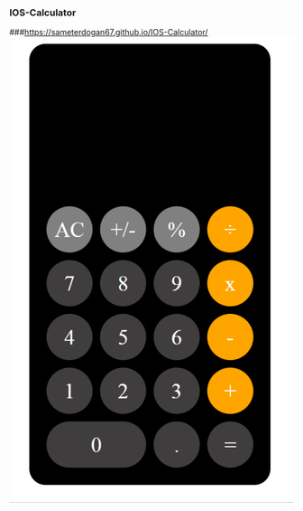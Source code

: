 ### IOS-Calculator

###https://sameterdogan67.github.io/IOS-Calculator/
![Project 005 Snapshot](./IOS%20Calculator.gif)
